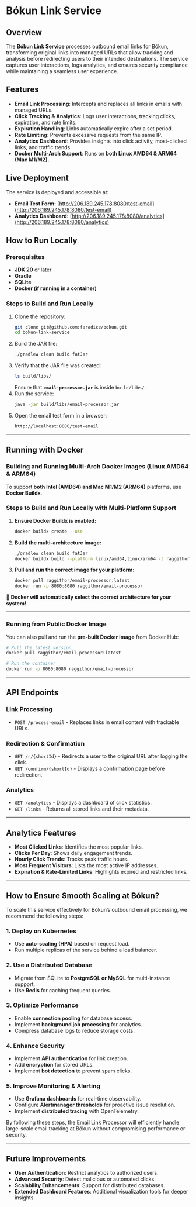 # Bókun Link Service

## Overview

The **Bókun Link Service** processes outbound email links for Bókun, transforming original links into managed URLs that allow tracking and analysis before redirecting users to their intended destinations. The service captures user interactions, logs analytics, and ensures security compliance while maintaining a seamless user experience.

## Features

- **Email Link Processing**: Intercepts and replaces all links in emails with managed URLs.
- **Click Tracking & Analytics**: Logs user interactions, tracking clicks, expiration, and rate limits.
- **Expiration Handling**: Links automatically expire after a set period.
- **Rate Limiting**: Prevents excessive requests from the same IP.
- **Analytics Dashboard**: Provides insights into click activity, most-clicked links, and traffic trends.
- **Docker Multi-Arch Support**: Runs on **both Linux AMD64 & ARM64 (Mac M1/M2).**

## Live Deployment

The service is deployed and accessible at:
- **Email Test Form:** [http://206.189.245.178:8080/test-email](http://206.189.245.178:8080/test-email)
- **Analytics Dashboard:** [http://206.189.245.178:8080/analytics](http://206.189.245.178:8080/analytics)

## How to Run Locally

### Prerequisites

- **JDK 20** or later
- **Gradle**
- **SQLite**
- **Docker (if running in a container)**

### Steps to Build and Run Locally

1. Clone the repository:
   ```sh
   git clone git@github.com:faradice/bokun.git
   cd bokun-link-service
   ```
2. Build the JAR file:
   ```sh
   ./gradlew clean build fatJar
   ```
3. Verify that the JAR file was created:
   ```sh
   ls build/libs/
   ```
   Ensure that **`email-processor.jar`** is inside `build/libs/`.
4. Run the service:
   ```sh
   java -jar build/libs/email-processor.jar
   ```
5. Open the email test form in a browser:
   ```sh
   http://localhost:8080/test-email
   ```

---

## Running with Docker

### **Building and Running Multi-Arch Docker Images (Linux AMD64 & ARM64)**

To support **both Intel (AMD64) and Mac M1/M2 (ARM64)** platforms, use **Docker Buildx**.

### **Steps to Build and Run Locally with Multi-Platform Support**
1. **Ensure Docker Buildx is enabled:**
   ```sh
   docker buildx create --use
   ```
2. **Build the multi-architecture image:**
   ```sh
   ./gradlew clean build fatJar
   docker buildx build --platform linux/amd64,linux/arm64 -t raggithor/email-processor:latest --push .
   ```
3. **Pull and run the correct image for your platform:**
   ```sh
   docker pull raggithor/email-processor:latest
   docker run -p 8080:8080 raggithor/email-processor
   ```

🚀 **Docker will automatically select the correct architecture for your system!**

---

### **Running from Public Docker Image**
You can also pull and run the **pre-built Docker image** from Docker Hub:

```sh
# Pull the latest version
docker pull raggithor/email-processor:latest

# Run the container
docker run -p 8080:8080 raggithor/email-processor
```

---

## API Endpoints

### **Link Processing**
- `POST /process-email` - Replaces links in email content with trackable URLs.

### **Redirection & Confirmation**
- `GET /r/{shortId}` - Redirects a user to the original URL after logging the click.
- `GET /confirm/{shortId}` - Displays a confirmation page before redirection.

### **Analytics**
- `GET /analytics` - Displays a dashboard of click statistics.
- `GET /links` - Returns all stored links and their metadata.

---

## Analytics Features

- **Most Clicked Links**: Identifies the most popular links.
- **Clicks Per Day**: Shows daily engagement trends.
- **Hourly Click Trends**: Tracks peak traffic hours.
- **Most Frequent Visitors**: Lists the most active IP addresses.
- **Expiration & Rate-Limited Links**: Highlights expired and restricted links.

---

## How to Ensure Smooth Scaling at Bókun?

To scale this service effectively for Bókun’s outbound email processing, we recommend the following steps:

### **1. Deploy on Kubernetes**
- Use **auto-scaling (HPA)** based on request load.
- Run multiple replicas of the service behind a load balancer.

### **2. Use a Distributed Database**
- Migrate from SQLite to **PostgreSQL or MySQL** for multi-instance support.
- Use **Redis** for caching frequent queries.

### **3. Optimize Performance**
- Enable **connection pooling** for database access.
- Implement **background job processing** for analytics.
- Compress database logs to reduce storage costs.

### **4. Enhance Security**
- Implement **API authentication** for link creation.
- Add **encryption** for stored URLs.
- Implement **bot detection** to prevent spam clicks.

### **5. Improve Monitoring & Alerting**
- Use **Grafana dashboards** for real-time observability.
- Configure **Alertmanager thresholds** for proactive issue resolution.
- Implement **distributed tracing** with OpenTelemetry.

By following these steps, the Email Link Processor will efficiently handle large-scale email tracking at Bókun without compromising performance or security.

---

## Future Improvements

- **User Authentication**: Restrict analytics to authorized users.
- **Advanced Security**: Detect malicious or automated clicks.
- **Scalability Enhancements**: Support for distributed databases.
- **Extended Dashboard Features**: Additional visualization tools for deeper insights.
```
